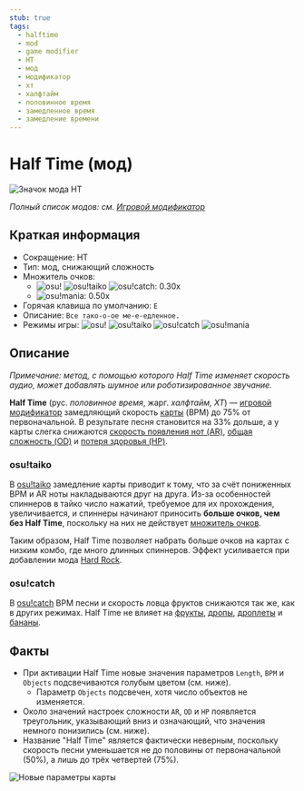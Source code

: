 ```yaml
---
stub: true
tags:
  - halftime
  - mod
  - game modifier
  - HT
  - мод
  - модификатор
  - хт
  - халфтайм
  - половинное время
  - замедленное время
  - замедление времени
---
```


# Half Time (мод)

![Значок мода HT](/wiki/shared/mods/HT.png "Значок мода Half Time (HT)")

*Полный список модов: см. [Игровой модификатор](/wiki/Game_modifier)*

## Краткая информация

- Сокращение: HT
- Тип: мод, снижающий сложность
- Множитель очков:
  - ![][osu!] ![][osu!taiko] ![][osu!catch]: 0.30x
  - ![][osu!mania]: 0.50x
- Горячая клавиша по умолчанию: `E`
- Описание: `Все тако-о-ое ме-е-едленное.`
- Режимы игры: ![][osu!] ![][osu!taiko] ![][osu!catch] ![][osu!mania]

## Описание

*Примечание: метод, с помощью которого Half Time изменяет скорость аудио, может добавлять шумное или роботизированное звучание.*

**Half Time** (рус. *половинное время*, жарг. *халфтайм, ХТ*) — [игровой модификатор](/wiki/Game_modifier) замедляющий скорость [карты](/wiki/Beatmap) (BPM) до 75% от первоначальной. В результате песня становится на 33% дольше, а у карты слегка снижаются [скорость появления нот (AR)](/wiki/Beatmapping/Approach_rate), [общая сложность (OD)](/wiki/Beatmapping/Overall_difficulty) и [потеря здоровья (HP)](/wiki/Gameplay/Health).

### osu!taiko

В [osu!taiko](/wiki/Game_mode/osu!taiko) замедление карты приводит к тому, что за счёт пониженных BPM и AR ноты накладываются друг на друга. Из-за особенностей спиннеров в тайко число нажатий, требуемое для их прохождения, увеличивается, и спиннеры начинают приносить **больше очков, чем без Half Time**, поскольку на них не действует [множитель очков](/wiki/Game_modifier/Score_multiplier).

Таким образом, Half Time позволяет набрать больше очков на картах с низким комбо, где много длинных спиннеров. Эффект усиливается при добавлении мода [Hard Rock](/wiki/Game_modifier/Hard_Rock).

### osu!catch

В [osu!catch](/wiki/Game_mode/osu!catch) BPM песни и скорость ловца фруктов снижаются так же, как в других режимах. Half Time не влияет на [фрукты](/wiki/Hit_object/Fruit), [дропы](/wiki/Hit_object/Juice_stream#drop), [дроплеты](/wiki/Hit_object/Juice_stream#droplet) и [бананы](/wiki/Hit_object/Banana).

## Факты

- При активации Half Time новые значения параметров `Length`, `BPM` и `Objects` подсвечиваются голубым цветом (см. ниже).
  - Параметр `Objects` подсвечен, хотя число объектов не изменяется.
- Около значений настроек сложности `AR`, `OD` и `HP` появляется треугольник, указывающий вниз и означающий, что значения немного понизились (см. ниже).
- Название "Half Time" является фактически неверным, поскольку скорость песни уменьшается не до половины от первоначальной (50%), а лишь до трёх четвертей (75%).

![Новые параметры карты](img/GM_HT.jpg "Скриншот с параметрами карты, которые изменились при включении мода Half Time")

[osu!]: /wiki/shared/mode/osu.png "osu!"
[osu!taiko]: /wiki/shared/mode/taiko.png "osu!taiko"
[osu!catch]: /wiki/shared/mode/catch.png "osu!catch"
[osu!mania]: /wiki/shared/mode/mania.png "osu!mania"
